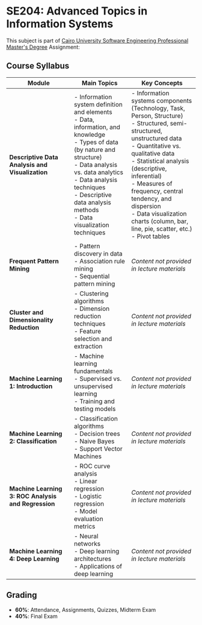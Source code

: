
# SE204: Advanced Topics in Information Systems

This subject is part of [Cairo University Software Engineering Professional Master's Degree](https://github.com/astral-fate/Cairo-University-Software-Engineering-Professional-Master-s-Degree) 
Assignment:



## Course Syllabus

| Module | Main Topics | Key Concepts |
|--------|-------------|--------------|
| **Descriptive Data Analysis and Visualization** | - Information system definition and elements<br>- Data, information, and knowledge<br>- Types of data (by nature and structure)<br>- Data analysis vs. data analytics<br>- Data analysis techniques<br>- Descriptive data analysis methods<br>- Data visualization techniques | - Information systems components (Technology, Task, Person, Structure)<br>- Structured, semi-structured, unstructured data<br>- Quantitative vs. qualitative data<br>- Statistical analysis (descriptive, inferential)<br>- Measures of frequency, central tendency, and dispersion<br>- Data visualization charts (column, bar, line, pie, scatter, etc.)<br>- Pivot tables |
| **Frequent Pattern Mining** | - Pattern discovery in data<br>- Association rule mining<br>- Sequential pattern mining | *Content not provided in lecture materials* |
| **Cluster and Dimensionality Reduction** | - Clustering algorithms<br>- Dimension reduction techniques<br>- Feature selection and extraction | *Content not provided in lecture materials* |
| **Machine Learning 1: Introduction** | - Machine learning fundamentals<br>- Supervised vs. unsupervised learning<br>- Training and testing models | *Content not provided in lecture materials* |
| **Machine Learning 2: Classification** | - Classification algorithms<br>- Decision trees<br>- Naive Bayes<br>- Support Vector Machines | *Content not provided in lecture materials* |
| **Machine Learning 3: ROC Analysis and Regression** | - ROC curve analysis<br>- Linear regression<br>- Logistic regression<br>- Model evaluation metrics | *Content not provided in lecture materials* |
| **Machine Learning 4: Deep Learning** | - Neural networks<br>- Deep learning architectures<br>- Applications of deep learning | *Content not provided in lecture materials* |

## Grading
- **60%**: Attendance, Assignments, Quizzes, Midterm Exam
- **40%**: Final Exam

